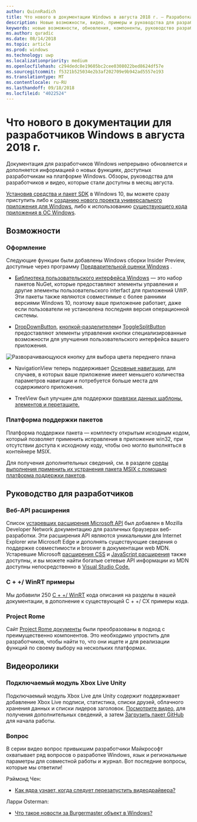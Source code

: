 ```yaml
---
author: QuinnRadich
title: Что нового в документации Windows в августа 2018 г. — Разработка приложений UWP
description: Новые возможности, видео, примеры и руководства для разработчиков добавлены в документацию для августа 2018 разработчиков Windows 10.
keywords: новые возможности, обновления, компоненты, руководство разработчика, Windows 10 августа
ms.author: quradic
ms.date: 08/14/2018
ms.topic: article
ms.prod: windows
ms.technology: uwp
ms.localizationpriority: medium
ms.openlocfilehash: c294dedc8e19605bc2cee0308022bed8624df57e
ms.sourcegitcommit: f5321b525034e2b3af202709e9b942ad5557e193
ms.translationtype: MT
ms.contentlocale: ru-RU
ms.lasthandoff: 09/18/2018
ms.locfileid: "4022524"
---
```

# <a name="whats-new-in-the-windows-developer-docs-in-august-2018"></a>Что нового в документации для разработчиков Windows в августа 2018 г.

Документация для разработчиков Windows непрерывно обновляется и дополняется информацией о новых функциях, доступных разработчикам на платформе Windows. Обзоры, руководства для разработчиков и видео, которые стали доступны в месяц августа.

[Установив средства и пакет SDK](http://go.microsoft.com/fwlink/?LinkId=821431) в Windows 10, вы можете сразу приступить либо к [созданию нового проекта универсального приложения для Windows](../get-started/create-uwp-apps.md), либо к использованию [существующего кода приложения в ОС Windows](../porting/index.md).

## <a name="features"></a>Возможности

### <a name="design"></a>Оформление

Следующие функции были добавлены Windows сборки Insider Preview, доступные через программу [Предварительной оценки Windows](https://insider.windows.com/) .

* [Библиотека пользовательского интерфейса Windows](https://aka.ms/winui-docs) — это набор пакетов NuGet, которые предоставляют элементы управления и другие элементы пользовательского interfact для приложений UWP. Эти пакеты также являются совместимые с более ранними версиями Windows 10, поэтому ваше приложение работает, даже если пользователи не установлена последняя версия операционной системы.

* [DropDownButton](../design/controls-and-patterns/buttons.md#create-a-drop-down-button), [кнопкой-разделителем](../design/controls-and-patterns/buttons.md#create-a-split-button)и [ToggleSplitButton](../design/controls-and-patterns/buttons.md#create-a-toggle-split-button) предоставляют элементы управления кнопки специализированные возможности для улучшения пользовательского интерфейса вашего приложения.

![Разворачивающуюся кнопку для выбора цвета переднего плана](../design/controls-and-patterns/images/split-button-rtb.png)

* NavigationView теперь поддерживает [Основные навигации](../design/controls-and-patterns/navigationview.md), для случаев, в которых ваше приложение имеет меньшего количества параметров навигации и потребуется больше места для содержимого приложения.

* TreeView был улучшен для поддержки [привязки данных шаблоны, элементов и перетащите.](../design/controls-and-patterns/tree-view.md)

### <a name="package-support-framework"></a>Платформа поддержки пакетов

Платформа поддержки пакета — комплекту открытым исходным кодом, который позволяет применить исправления в приложение win32, при отсутствии доступа к исходному коду, чтобы оно могло выполняться в контейнере MSIX.

Для получения дополнительных сведений, см. в разделе [среды выполнения применить их устранения пакета MSIX с помощью платформа поддержки пакетов](../porting/package-support-framework.md).

## <a name="developer-guidance"></a>Руководство для разработчиков

### <a name="web-api-extensions"></a>Веб-API расширения

Список [устаревших расширения Microsoft API](https://developer.mozilla.org/docs/Web/API/Microsoft_API_extensions) был добавлен в Mozilla Developer Network документацию для различных браузерах веб-разработки. Эти расширения API являются уникальными для Internet Explorer или Microsoft Edge и дополнять существующие сведения о поддержке совместимости и broswer в документации web MDN. Устаревшие Microsoft [расширения CSS](https://developer.mozilla.org/docs/Web/CSS/Microsoft_Extensions) и [JavaScript расширения](https://developer.mozilla.org/docs/Web/JavaScript/Microsoft_JavaScript_extensions) также доступны, и вы можете найти богатые сетевые API информации из MDN доступны непосредственно в [Visual Studio Code.](https://code.visualstudio.com/updates/v1_25#_new-css-pseudo-selectors-and-pseudo-elements-from-mdn)

### <a name="cwinrt-code-examples"></a>C + +/ WinRT примеры

Мы добавили 250 [C + +/ WinRT](../cpp-and-winrt-apis/index.md) кода описания на разделы в нашей документации, в дополнение к существующей C + +/ CX примеры кода.

### <a name="project-rome"></a>Project Rome

Сайт [Project Rome документы](https://docs.microsoft.com/windows/project-rome/) были преобразованы в подход с преимущественно компонентов. Это необходимо упростить для разработчиков, чтобы найти то, что они ищете и для реализации функций по своему выбору на нескольких платформах.

## <a name="videos"></a>Видеоролики

### <a name="xbox-live-unity-plugin"></a>Подключаемый модуль Xbox Live Unity

Подключаемый модуль Xbox Live для Unity содержит поддерживает добавление Xbox Live подписи, статистика, списки друзей, облачного хранения данных и списки лидеров заголовок. [Посмотрите видео,](https://youtu.be/fVQZ-YgwNpY) для получения дополнительных сведений, а затем [Загрузить пакет GitHub](https://aka.ms/UnityPlugin) для начала работы.

### <a name="one-dev-question"></a>Вопрос

В серии видео вопрос привыкшим разработчики Майкрософт охватывает ряд вопросов о разработке Windows, язык и региональные параметры для совместной работы и журнал. Вот последние вопросы, которые мы ответили!

Рэймонд Чен:

* [Как ядра узнает, когда следует перезапустить видеодрайвера?](https://youtu.be/3SNAdyO1l5c)

Ларри Osterman:

* [Что такое новости за Burgermaster объект в Windows?](https://youtu.be/0TDSbyAIvX0)